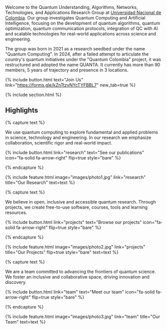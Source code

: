 ---
---


Welcome to the Quantum Understanding, Algorithms, Networks, Technologies, and Applications Research Group at [Universidad Nacional de Colombia](https://unal.edu.co). Our group investigates Quantum Computing and Artificial Intelligence, focusing on the development of quantum algorithms, quantum optimization, quantum communication protocols, integration of QC with AI and scalable technologies for real-world applications across science and engineering.

The group was born in 2021 as a research seedbed under the name "Quantum Computing". In 2024, after a failed attempt to articulate the country's quantum initiatives under the "Quantum Colombia" project, it was restructured and adopted the name QUANTA. It currently has more than 90 members, 5 years of trajectory and presence in 3 locations.

{%
  include button.html
  text="Join Us"
  link="https://forms.gle/kZnTtzyNYcTYFBBL7"
  new_tab=true
%}

{% include section.html %}

## Highlights

{% capture text %}

We use quantum computing to explore fundamental and applied problems in science, technology and engineering. In our research we emphasize collaboration, scientific rigor and real-world impact.

{%
  include button.html
  link="research"
  text="See our publications"
  icon="fa-solid fa-arrow-right"
  flip=true
  style="bare"
%}

{% endcapture %}

{%
  include feature.html
  image="images/photo1.jpg"
  link="research"
  title="Our Research"
  text=text
%}

{% capture text %}

We believe in open, inclusive and accessible quantum research. Through projects, we create free-to-use software, courses, tools and learning resources.

{%
  include button.html
  link="projects"
  text="Browse our projects"
  icon="fa-solid fa-arrow-right"
  flip=true
  style="bare"
%}

{% endcapture %}

{%
  include feature.html
  image="images/photo2.jpg"
  link="projects"
  title="Our Projects"
  flip=true
  style="bare"
  text=text
%}

{% capture text %}

We are a team committed to advancing the frontiers of quantum science. We foster an inclusive and collaborative space, driving innovation and discovery.

{%
  include button.html
  link="team"
  text="Meet our team"
  icon="fa-solid fa-arrow-right"
  flip=true
  style="bare"
%}

{% endcapture %}

{%
  include feature.html
  image="images/photo3.jpg"
  link="team"
  title="Our Team"
  text=text
%}
